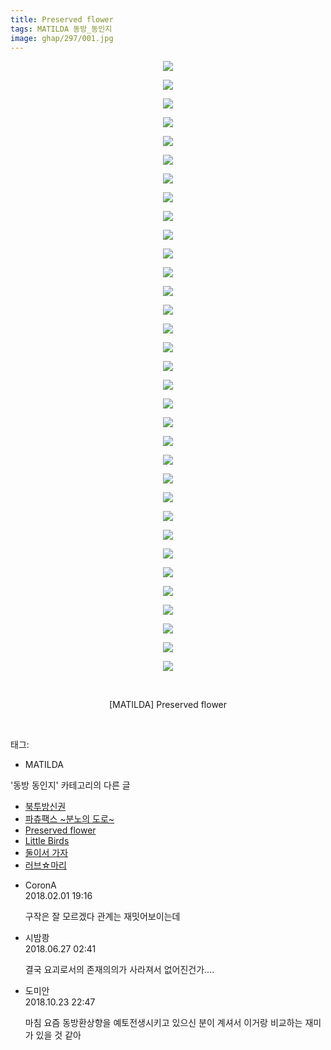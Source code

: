```yaml
---
title: Preserved flower
tags: MATILDA 동방_동인지
image: ghap/297/001.jpg
---
```

<div class="article">
<p style="text-align: center; clear: none; float: none;"><img src="{{ site.nasurl }}/ghap/297/001.jpg"/></p>
<p style="text-align: center; clear: none; float: none;"><img src="{{ site.nasurl }}/ghap/297/002.jpg"/></p>
<p style="text-align: center; clear: none; float: none;"><img src="{{ site.nasurl }}/ghap/297/003.jpg"/></p>
<p style="text-align: center; clear: none; float: none;"><img src="{{ site.nasurl }}/ghap/297/004.jpg"/></p>
<p style="text-align: center; clear: none; float: none;"><img src="{{ site.nasurl }}/ghap/297/005.jpg"/></p>
<p style="text-align: center; clear: none; float: none;"><img src="{{ site.nasurl }}/ghap/297/006.jpg"/></p>
<p style="text-align: center; clear: none; float: none;"><img src="{{ site.nasurl }}/ghap/297/007.jpg"/></p>
<p style="text-align: center; clear: none; float: none;"><img src="{{ site.nasurl }}/ghap/297/008.jpg"/></p>
<p style="text-align: center; clear: none; float: none;"><img src="{{ site.nasurl }}/ghap/297/009.jpg"/></p>
<p style="text-align: center; clear: none; float: none;"><img src="{{ site.nasurl }}/ghap/297/010.jpg"/></p>
<p style="text-align: center; clear: none; float: none;"><img src="{{ site.nasurl }}/ghap/297/011.jpg"/></p>
<p style="text-align: center; clear: none; float: none;"><img src="{{ site.nasurl }}/ghap/297/012.jpg"/></p>
<p style="text-align: center; clear: none; float: none;"><img src="{{ site.nasurl }}/ghap/297/013.jpg"/></p>
<p style="text-align: center; clear: none; float: none;"><img src="{{ site.nasurl }}/ghap/297/014.jpg"/></p>
<p style="text-align: center; clear: none; float: none;"><img src="{{ site.nasurl }}/ghap/297/015.jpg"/></p>
<p style="text-align: center; clear: none; float: none;"><img src="{{ site.nasurl }}/ghap/297/016.jpg"/></p>
<p style="text-align: center; clear: none; float: none;"><img src="{{ site.nasurl }}/ghap/297/017.jpg"/></p>
<p style="text-align: center; clear: none; float: none;"><img src="{{ site.nasurl }}/ghap/297/018.jpg"/></p>
<p style="text-align: center; clear: none; float: none;"><img src="{{ site.nasurl }}/ghap/297/019.jpg"/></p>
<p style="text-align: center; clear: none; float: none;"><img src="{{ site.nasurl }}/ghap/297/020.jpg"/></p>
<p style="text-align: center; clear: none; float: none;"><img src="{{ site.nasurl }}/ghap/297/021.jpg"/></p>
<p style="text-align: center; clear: none; float: none;"><img src="{{ site.nasurl }}/ghap/297/022.jpg"/></p>
<p style="text-align: center; clear: none; float: none;"><img src="{{ site.nasurl }}/ghap/297/023.jpg"/></p>
<p style="text-align: center; clear: none; float: none;"><img src="{{ site.nasurl }}/ghap/297/024.jpg"/></p>
<p style="text-align: center; clear: none; float: none;"><img src="{{ site.nasurl }}/ghap/297/025.jpg"/></p>
<p style="text-align: center; clear: none; float: none;"><img src="{{ site.nasurl }}/ghap/297/026.jpg"/></p>
<p style="text-align: center; clear: none; float: none;"><img src="{{ site.nasurl }}/ghap/297/027.jpg"/></p>
<p style="text-align: center; clear: none; float: none;"><img src="{{ site.nasurl }}/ghap/297/028.jpg"/></p>
<p style="text-align: center; clear: none; float: none;"><img src="{{ site.nasurl }}/ghap/297/029.jpg"/></p>
<p style="text-align: center; clear: none; float: none;"><img src="{{ site.nasurl }}/ghap/297/030.jpg"/></p>
<p style="text-align: center; clear: none; float: none;"><img src="{{ site.nasurl }}/ghap/297/031.jpg"/></p>
<p style="text-align: center; clear: none; float: none;"><img src="{{ site.nasurl }}/ghap/297/032.jpg"/></p>
<p style="text-align: center; clear: none; float: none;"><img src="{{ site.nasurl }}/ghap/297/033.jpg"/></p>
<p style="text-align: center; clear: none; float: none;"><br/></p>
<p style="text-align: center; clear: none; float: none;">[MATILDA] Preserved flower</p>
<p><br/></p>
</div><div class="tagTrail">
<p>태그: </p>
<ul>
<li>MATILDA</li>
</ul>
</div><div class="another">
<p>'동방 동인지' 카테고리의 다른 글</p>
<ul>
<li><a href="/2016-06-19-ghap_299">북투방신권</a></li>
<li><a href="/2016-06-19-ghap_298">파츄팩스 ~분노의 도로~</a></li>
<li><a href="/2016-06-19-ghap_297">Preserved flower</a></li>
<li><a href="/2016-06-19-ghap_296">Little Birds</a></li>
<li><a href="/2016-06-19-ghap_295">둘이서 가자</a></li>
<li><a href="/2016-06-19-ghap_294">러브☆마리</a></li>
</ul>
</div><div class="cb_module cb_fluid">
<div class="cb_wrt cb_profile">
<div class="comment">
<ul>
<li class="cb_thumb_off" id="comment15189403">
<div class="cb_comment_area">
<div class="cb_info_area">
<div class="cb_section">
<span class="cb_nick_name">CoronA</span>
</div>
<div class="cb_section">
<span class="cb_date">2018.02.01 19:16 </span>
</div>
</div>
<div class="cb_dsc_comment">
<p class="cb_dsc">
											구작은 잘 모르겠다 관계는 재밋어보이는데
										</p>
</div>
</div></li>
<li class="cb_thumb_off" id="comment15277278">
<div class="cb_comment_area">
<div class="cb_info_area">
<div class="cb_section">
<span class="cb_nick_name">시밤쾅</span>
</div>
<div class="cb_section">
<span class="cb_date">2018.06.27 02:41 </span>
</div>
</div>
<div class="cb_dsc_comment">
<p class="cb_dsc">
											결국 요괴로서의 존재의의가 사라져서 없어진건가....
										</p>
</div>
</div></li>
<li class="cb_thumb_off" id="comment15360973">
<div class="cb_comment_area">
<div class="cb_info_area">
<div class="cb_section">
<span class="cb_nick_name">도미안</span>
</div>
<div class="cb_section">
<span class="cb_date">2018.10.23 22:47 </span>
</div>
</div>
<div class="cb_dsc_comment">
<p class="cb_dsc">
											마침 요즘 동방환상향을 예토전생시키고 있으신 분이 계셔서 이거랑 비교하는 재미가 있을 것 같아
										</p>
</div>
</div></li>
</ul>
</div>
</div><!-- commentList close -->
</div>
